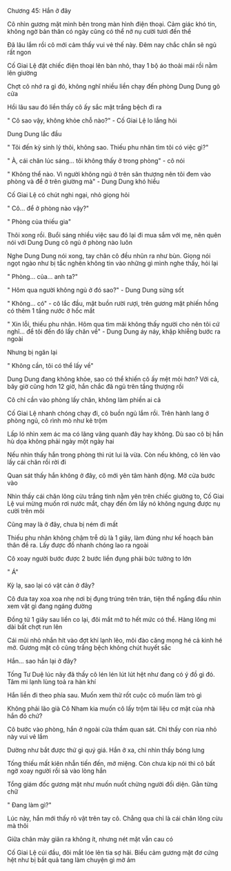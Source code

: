 




Chương 45: Hắn ở đây

Cô nhìn gương mặt mình bên trong màn hình điện thoại. Cảm giác khó tin, không ngờ bản thân có ngày cũng có thể nở nụ cười tươi đến thế

Đã lâu lắm rồi cô mới cảm thấy vui vẻ thế này. Đêm nay chắc chắn sẽ ngủ rất ngon

Cố Giai Lệ đặt chiếc điện thoại lên bàn nhỏ, thay 1 bộ áo thoải mái rồi nằm lên giường

Chợt cô nhớ ra gì đó, không nghĩ nhiều liền chạy đến phòng Dung Dung gõ cửa

Hồi lâu sau đó liền thấy cô ấy sắc mặt trắng bệch đi ra

" Cô sao vậy, không khỏe chỗ nào?" - Cố Giai Lệ lo lắng hỏi

Dung Dung lắc đầu

" Tôi đến kỳ sinh lý thôi, không sao. Thiếu phu nhân tìm tôi có việc gì?"

" À, cái chăn lúc sáng... tôi không thấy ở trong phòng" - cô nói

" Không thể nào. Vì người không ngủ ở trên sân thượng nên tôi đem vào phòng và để ở trên giường mà" - Dung Dung khó hiểu


Cố Giai Lệ có chút nghi ngại, nhỏ giọng hỏi

" Cô... để ở phòng nào vậy?"

" Phòng của thiếu gia"

Thôi xong rồi. Buổi sáng nhiều việc sau đó lại đi mua sắm với mẹ, nên quên nói với Dung Dung cô ngủ ở phòng nào luôn



Nghe Dung Dung nói xong, tay chân cô đều nhũn ra như bùn. Giọng nói ngọt ngào như bị tắc nghẽn không tin vào những gì mình nghe thấy, hỏi lại

" Phòng... của... anh ta?"

" Hôm qua người không ngủ ở đó sao?" - Dung Dung sửng sốt

" Không... có" - cô lắc đầu, mặt buồn rười rượi, trên gương mặt phiến hồng có thêm 1 tầng nước ở hốc mắt

" Xin lỗi, thiếu phu nhân. Hôm qua tìm mãi không thấy người cho nên tôi cứ nghĩ... để tôi đến đó lấy chăn về" - Dung Dung áy náy, khập khiễng bước ra ngoài

Nhưng bị ngăn lại

" Không cần, tôi có thể lấy về"

Dung Dung đang không khỏe, sao có thể khiến cô ấy mệt mỏi hơn? Với cả, bây giờ cũng hơn 12 giờ, hắn chắc đã ngủ trên tầng thượng rồi

Cô chỉ cần vào phòng lấy chăn, không làm phiền ai cả

Cố Giai Lệ nhanh chóng chạy đi, cô buồn ngủ lắm rồi. Trên hành lang ở phòng ngủ, cô rình mò như kẻ trộm




Lấp ló nhìn xem ác ma có lãng vãng quanh đây hay không. Dù sao cô bị hắn hù dọa không phải ngày một ngày hai

Nếu nhìn thấy hắn trong phòng thì rút lui là vừa. Còn nếu không, cô lẻn vào lấy cái chăn rồi rời đi

Quan sát thấy hắn không ở đây, cô mới yên tâm hành động. Mở cửa bước vào

Nhìn thấy cái chăn lông cừu trắng tinh nằm yên trên chiếc giường to, Cố Giai Lệ vui mừng muốn rơi nước mắt, chạy đến ôm lấy nó không ngưng được nụ cười trên môi

Cũng may là ở đây, chưa bị ném đi mất

Thiếu phu nhân không chậm trễ dù là 1 giây, làm đúng như kế hoạch bản thân đề ra. Lấy được đồ nhanh chóng lao ra ngoài

Cô xoay người bước được 2 bước liền đụng phải bức tường to lớn

" Á"

Kỳ lạ, sao lại có vật cản ở đây?

Cô đưa tay xoa xoa nhẹ nơi bị đụng trúng trên trán, tiện thể ngẩng đầu nhìn xem vật gì đang ngáng đường

Đồng tử 1 giây sau liền co lại, đôi mắt mở to hết mức có thể. Hàng lông mi dài bất chợt run lên

Cái mũi nhỏ nhắn hít vào đợt khí lạnh lẽo, môi đào căng mọng hé cả kinh hé mở. Gương mặt cô cũng trắng bệch không chút huyết sắc

Hắn... sao hắn lại ở đây?

Tống Tư Duệ lúc nãy đã thấy cô lén lén lút lút hệt như đang có ý đồ gì đó. Tâm mi lạnh lùng toả ra hàn khí

Hắn liền đi theo phía sau. Muốn xem thử rốt cuộc cô muốn làm trò gì

Không phải lão già Cô Nham kia muốn cô lấy trộm tài liệu cơ mật của nhà hắn đó chứ?

Cô bước vào phòng, hắn ở ngoài cửa thầm quan sát. Chỉ thấy con rùa nhỏ này vui vẻ lắm

Dường như bắt được thứ gì quý giá. Hắn ở xa, chỉ nhìn thấy bóng lưng

Tống thiếu mất kiên nhẫn tiến đến, mở miệng. Còn chưa kịp nói thì cô bất ngờ xoay người rồi sà vào lòng hắn

Tổng giám đốc gương mặt như muốn nuốt chửng người đối diện. Gằn từng chữ

" Đang làm gì?"

Lúc này, hắn mới thấy rõ vật trên tay cô. Chẳng qua chỉ là cái chăn lông cừu mà thôi

Giữa chân mày giãn ra không ít, nhưng nét mặt vẫn cau có

Cố Giai Lệ cúi đầu, đôi mắt lóe lên tia sợ hãi. Biểu cảm gương mặt đơ cứng hệt như bị bắt quả tang làm chuyện gì mờ ám




